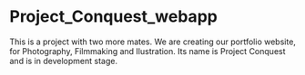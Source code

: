 # Project_Conquest_webapp

This is a project with two more mates. We are creating our portfolio website, for Photography, Filmmaking and Ilustration. Its name is Project Conquest and is in development stage.
